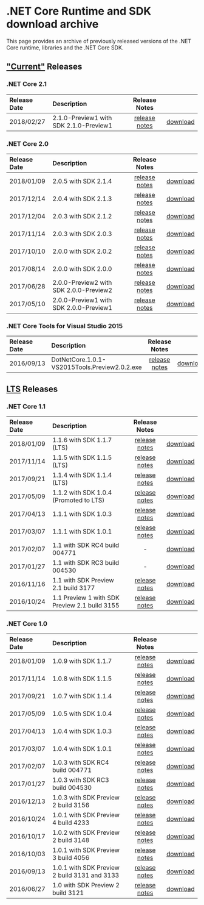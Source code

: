 # .NET Core Runtime and SDK download archive

This page provides an archive of previously released versions of the .NET Core runtime, libraries and the .NET Core SDK.

## ["Current"](https://www.microsoft.com/net/core/support) Releases

### .NET Core 2.1

| Release Date | Description | Release Notes | |
| :-- | :-- | :--: | :--: |
| 2018/02/27 | 2.1.0-Preview1 with SDK 2.1.0-Preview1 | [release notes](2.1/2.1.0-preview1.md) | [download](download-archives/2.1.0-preview1-download.md) |

### .NET Core 2.0

| Release Date | Description | Release Notes | |
| :-- | :-- | :--: | :--: |
| 2018/01/09 | 2.0.5 with SDK 2.1.4 | [release notes](2.0/2.0.5.md) | [download](download-archives/2.0.5-download.md) |
| 2017/12/14 | 2.0.4 with SDK 2.1.3 | [release notes](2.0/2.0.4.md) | [download](download-archives/2.0.4-download.md) |
| 2017/12/04 | 2.0.3 with SDK 2.1.2 | [release notes](https://github.com/dotnet/cli/releases/tag/v2.1.2) | [download](download-archives/2.1.2-sdk-download.md) |
| 2017/11/14 | 2.0.3 with SDK 2.0.3 | [release notes](2.0/2.0.3.md) | [download](download-archives/2.0.3.md) |
| 2017/10/10 | 2.0.0 with SDK 2.0.2 | [release notes](https://github.com/dotnet/cli/releases/tag/v2.0.2) | [download](download-archives/2.0.2-sdk-download.md) |
| 2017/08/14 | 2.0.0 with SDK 2.0.0 | [release notes](2.0/2.0.0.md) | [download](download-archives/2.0.0-download.md) |
| 2017/06/28 | 2.0.0-Preview2 with SDK 2.0.0-Preview2 | [release notes](2.0/2.0.0-preview2.md) | [download](download-archives/2.0.0-preview2-download.md) |
| 2017/05/10 | 2.0.0-Preview1 with SDK 2.0.0-Preview1 | [release notes](2.0/2.0.0-preview1.md) | [download](download-archives/2.0.0-preview1-download.md) |

### .NET Core Tools for Visual Studio 2015

| Release Date | Description | Release Notes | |
| :-- | :-- | :--: | :--: |
| 2016/09/13 | DotNetCore.1.0.1-VS2015Tools.Preview2.0.2.exe | [release notes](1.0/1.0.1-release-notes.md) |  [download](download-archives/1.0.1-preview2-download.md) |

## [LTS](https://www.microsoft.com/net/core/support) Releases

### .NET Core 1.1

| Release Date | Description | Release Notes | |
| :-- | :-- | :--: | :--: |
| 2018/01/09 | 1.1.6 with SDK 1.1.7 (LTS)     | [release notes](1.1/1.1.6.md) | [download](download-archives/1.1.6-download.md) |
| 2017/11/14 | 1.1.5 with SDK 1.1.5 (LTS)     | [release notes](1.1/1.1.5.md) | [download](download-archives/1.1.5.md) |
| 2017/09/21 | 1.1.4 with SDK 1.1.4 (LTS)     | [release notes](1.1/1.1.4.md) | [download](download-archives/1.1.4-download.md) |
| 2017/05/09 | 1.1.2 with SDK 1.0.4 (Promoted to LTS)     | [release notes](1.1/1.1.2.md) | [download](download-archives/1.1.2-download.md) |
| 2017/04/13 | 1.1.1 with SDK 1.0.3     | [release notes](https://github.com/dotnet/cli/releases/tag/v1.0.3) | [download](download-archives/1.0.3-sdk-download.md) |
| 2017/03/07 | 1.1.1 with SDK 1.0.1     | [release notes](1.1/1.1.1.md) | [download](download-archives/1.1.1-download.md) |
| 2017/02/07 | 1.1 with SDK RC4 build 004771       | - | [download](download-archives/rc4-download.md) |
| 2017/01/27 | 1.1 with SDK RC3 build 004530       | - | [download](download-archives/rc3-download.md) |
| 2016/11/16 | 1.1 with SDK Preview 2.1 build 3177 | [release notes](1.1/1.1.md) | [download](download-archives/1.1-preview2.1-download.md) |
| 2016/10/24 | 1.1 Preview 1 with SDK Preview 2.1 build 3155 | [release notes](1.1/1.1.0-preview1.md) | [download](download-archives/preview-download.md) |

### .NET Core 1.0

| Release Date | Description | Release Notes | |
| :-- | :-- | :--: | :--: |
| 2018/01/09 | 1.0.9 with SDK 1.1.7     | [release notes](1.0/1.0.9.md) | [download](download-archives/1.0.9-download.md) |
| 2017/11/14 | 1.0.8 with SDK 1.1.5     | [release notes](1.0/1.0.8.md) | [download](download-archives/1.0.8.md) |
| 2017/09/21 | 1.0.7 with SDK 1.1.4     | [release notes](1.0/1.0.7.md) | [download](download-archives/1.0.7-download.md) |
| 2017/05/09 | 1.0.5 with SDK 1.0.4     | [release notes](1.0/1.0.5.md) | [download](download-archives/1.0.5-download.md) |
| 2017/04/13 | 1.0.4 with SDK 1.0.3     | [release notes](https://github.com/dotnet/cli/releases/tag/v1.0.3) | [download](download-archives/1.0.3-sdk-download.md) |
| 2017/03/07 | 1.0.4 with SDK 1.0.1     | [release notes](1.0/1.0.4.md) | [download](download-archives/1.0.4-download.md) |
| 2017/02/07 | 1.0.3 with SDK RC4 build 004771     | [release notes](1.0/1.0.3-SDK-RC4.md) | [download](download-archives/rc4-download.md) |
| 2017/01/27 | 1.0.3 with SDK RC3 build 004530     | [release notes](1.0/1.0.3.md) | [download](download-archives/rc3-download.md) |
| 2016/12/13 | 1.0.3 with SDK Preview 2 build 3156 | [release notes](1.0/1.0.3.md) | [download](download-archives/1.0.3-preview2-download.md) |
| 2016/10/24 | 1.0.1 with SDK Preview 4 build 4233 | [release notes](1.0/1.0.1-release-notes.md) | [download](download-archives/preview4-download.md) |
| 2016/10/17 | 1.0.2 with SDK Preview 2 build 3148 | [release notes](https://github.com/dotnet/core/releases/tag/1.0.2) | [download](download-archives/1.0.2-preview2-download.md) |
| 2016/10/03 | 1.0.1 with SDK Preview 3 build 4056 | [release notes](https://github.com/dotnet/core/blob/master/release-notes/1.0/1.0.1-release-notes.md) | [download](download-archives/preview3-download.md) |
| 2016/09/13 | 1.0.1 with SDK Preview 2 build 3131 and 3133 | [release notes](https://github.com/dotnet/core/blob/master/release-notes/1.0/1.0.1-release-notes.md) |  [download](download-archives/1.0.1-preview2-download.md) |
| 2016/06/27 | 1.0 with SDK Preview 2 build 3121 | [release notes](https://github.com/dotnet/core/blob/master/release-notes/1.0/1.0.0.md) | [download](download-archives/1.0-preview2-download.md) |

